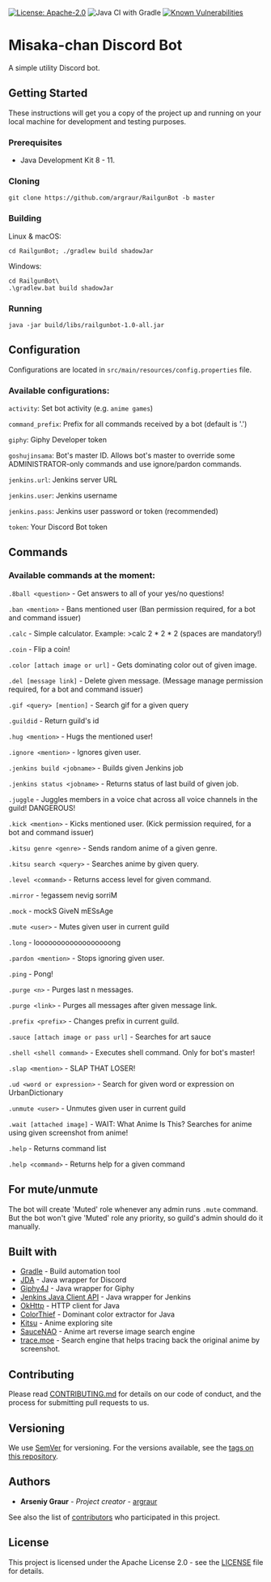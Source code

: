 [![License: Apache-2.0](https://img.shields.io/badge/License-Apache%202.0-yellow.svg)](http://www.apache.org/licenses/LICENSE-2.0)
![Java CI with Gradle](https://github.com/argraur/RailgunBot/workflows/Java%20CI%20with%20Gradle/badge.svg)
[![Known Vulnerabilities](https://snyk.io/test/github/argraur/RailgunBot/badge.svg?targetFile=build.gradle)](https://snyk.io/test/github/argraur/RailgunBot?targetFile=build.gradle)

# Misaka-chan Discord Bot

A simple utility Discord bot.

## Getting Started

These instructions will get you a copy of the project up and running on your local machine for development and testing purposes.

### Prerequisites

* Java Development Kit 8 - 11.

### Cloning

```
git clone https://github.com/argraur/RailgunBot -b master
```

### Building

Linux & macOS:
```
cd RailgunBot; ./gradlew build shadowJar
```

Windows:
```
cd RailgunBot\
.\gradlew.bat build shadowJar
```

### Running

```
java -jar build/libs/railgunbot-1.0-all.jar
```

## Configuration

Configurations are located in `src/main/resources/config.properties` file.

### Available configurations:

`activity`: Set bot activity (e.g. `anime games`)

`command_prefix`: Prefix for all commands received by a bot (default is '.')

`giphy`: Giphy Developer token

`goshujinsama`: Bot's master ID. Allows bot's master to override some ADMINISTRATOR-only commands and use ignore/pardon commands.

`jenkins.url`: Jenkins server URL

`jenkins.user`: Jenkins username

`jenkins.pass`: Jenkins user password or token (recommended)

`token`: Your Discord Bot token

## Commands

### Available commands at the moment:

`.8ball <question>` - Get answers to all of your yes/no questions!

`.ban <mention>` - Bans mentioned user (Ban permission required, for a bot and command issuer)

`.calc` - Simple calculator. Example: >calc 2 * 2 * 2 (spaces are mandatory!)

`.coin` - Flip a coin!

`.color [attach image or url]` - Gets dominating color out of given image.

`.del [message link]` - Delete given message. (Message manage permission required, for a bot and command issuer)

`.gif <query> [mention]` - Search gif for a given query

`.guildid` - Return guild's id

`.hug <mention>` - Hugs the mentioned user!

`.ignore <mention>` - Ignores given user.

`.jenkins build <jobname>` - Builds given Jenkins job

`.jenkins status <jobname>` - Returns status of last build of given job.

`.juggle` - Juggles members in a voice chat across all voice channels in the guild! DANGEROUS!

`.kick <mention>` - Kicks mentioned user. (Kick permission required, for a bot and command issuer)

`.kitsu genre <genre>` - Sends random anime of a given genre.

`.kitsu search <query>` - Searches anime by given query.

`.level <command>` - Returns access level for given command.

`.mirror` - !egassem nevig sorriM

`.mock` - mockS GiveN mESsAge

`.mute <user>` - Mutes given user in current guild

`.long` - loooooooooooooooooong

`.pardon <mention>` - Stops ignoring given user.

`.ping` - Pong!

`.purge <n>` - Purges last n messages.

`.purge <link>` - Purges all messages after given message link.

`.prefix <prefix>` - Changes prefix in current guild.

`.sauce [attach image or pass url]` - Searches for art sauce

`.shell <shell command>` - Executes shell command. Only for bot's master!

`.slap <mention>` - SLAP THAT LOSER!

`.ud <word or expression>` - Search for given word or expression on UrbanDictionary

`.unmute <user>` - Unmutes given user in current guild

`.wait [attached image]` - WAIT: What Anime Is This? Searches for anime using given screenshot from anime!

`.help` - Returns command list

`.help <command>` - Returns help for a given command


## For mute/unmute

The bot will create 'Muted' role whenever any admin runs `.mute` command.
But the bot won't give 'Muted' role any priority, so guild's admin should do it manually.

## Built with

* [Gradle](https://github.com/gradle/gradle) - Build automation tool
* [JDA](https://github.com/DV8FromTheWorld/JDA) - Java wrapper for Discord
* [Giphy4J](https://github.com/keshrath/Giphy4J) - Java wrapper for Giphy
* [Jenkins Java Client API](https://github.com/jenkinsci/java-client-api) - Java wrapper for Jenkins
* [OkHttp](https://github.com/square/okhttp) - HTTP client for Java
* [ColorThief](https://github.com/SvenWoltmann/color-thief-java) - Dominant color extractor for Java
* [Kitsu](https://kitsu.io) - Anime exploring site
* [SauceNAO](https://saucenao.com) - Anime art reverse image search engine
* [trace.moe](https://trace.moe) - Search engine that helps tracing back the original anime by screenshot.

## Contributing

Please read [CONTRIBUTING.md](CONTRIBUTING.md) for details on our code of conduct, and the process for submitting pull requests to us.

## Versioning

We use [SemVer](http://semver.org/) for versioning. For the versions available, see the [tags on this repository](https://github.com/your/project/tags). 

## Authors

* **Arseniy Graur** - *Project creator* - [argraur](https://github.com/argraur)

See also the list of [contributors](https://github.com/argraur/RailgunBot/contributors) who participated in this project.

## License

This project is licensed under the Apache License 2.0 - see the [LICENSE](LICENSE) file for details.
